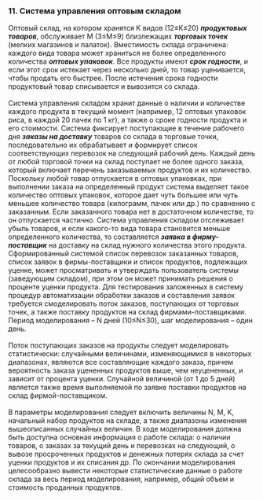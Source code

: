 ### 11. Система управления оптовым складом
Оптовый склад, на котором хранятся K видов (12≤K≤20) **_продуктовых товаров_**, обслуживает М (3≤М≤9) близлежащих **_торговых точек_** (мелких магазинов и палаток). Вместимость склада ограничена: каждого вида товара может храниться не более определенного количества **_оптовых упаковок_**. Все продукты имеют **_срок годности_**, и если этот срок истекает через несколько дней, то товар уценивается, чтобы продать его быстрее. После истечения срока годности продуктовый товар списывается и вывозится со склада.
<br><br>
Система управления складом хранит данные о наличии и количестве каждого продукта в текущий момент (например, 12 оптовых упаковок риса, в каждой 20 пачек по 1 кг), а также о сроке годности продукта и его стоимости. Система фиксирует поступающие в течение рабочего дня **_заказы на доставку_** товаров со склада в торговые точки, последовательно их обрабатывает и формирует список соответствующих перевозок на следующий рабочий день. Каждый день от любой торговой точки на склад поступает не более одного заказа, который включает перечень заказываемых продуктов и их количество. Поскольку любой товар отпускается в оптовых упаковках, при выполнении заказа на определенный продукт система выделяет такое количество оптовых упаковок, которое дает чуть большее или чуть меньшее количество товара (килограмм, пачек или др.) по сравнению с заказанным. Если заказанного товара нет в достаточном количестве, то он отпускается частично. Система управления складом отслеживает убыль товаров, и если какого-то вида товара становится меньше определенного количества, то составляется **_заявка в фирму-поставщик_** на доставку на склад нужного количества этого продукта. Сформированный системой список перевозок заказанных товаров, список заявок в фирмы-поставщики и список продуктов, подлежащих уценке, может просматривать и утверждать пользователь системы (заведующим складом), при этом он может принимать решения о проценте уценки продукта. Для тестирования заложенных в систему процедур автоматизации обработки заказов и составления заявок требуется смоделировать поток заказов, поступающих от торговых точек, а также поставку продуктов на склад фирмами-поставщиками. Период моделирования – N дней (10≤N≤30), шаг моделирования – один день.
<br><br>
Поток поступающих заказов на продукты следует моделировать статистически: случайными величинами, изменяющимися в некоторых диапазонах, являются все составляющие каждого заказа, причем вероятность заказа уцененных продуктов выше, чем неуцененных, и зависит от процента уценки. Случайной величиной (от 1 до 5 дней) является также время выполняемой по заявке поставки продуктов на склад фирмой-поставщиком.
<br><br>
В параметры моделирования следует включить величины N, М, K, начальный набор продуктов на складе, а также диапазоны изменения вышеописанных случайных величин. В ходе моделирования должна быть доступна основная информация о работе склада: о наличии товаров, о заказах за текущий день и перевозках на следующий, о вывозе просроченных продуктов и денежных потерях склада за счет уценки продуктов и их списания др. По окончании моделирования целесообразно вывести некоторые статистические данные о работе склада за весь период моделирования, например, общий объем и стоимость проданных продуктов. <br> 
